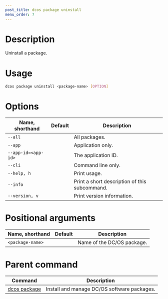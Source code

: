```yaml
---
post_title: dcos package uninstall
menu_order: 7
---
```


# Description
Uninstall a package.

# Usage

```bash
dcos package uninstall <package-name> [OPTION]
```

# Options

| Name, shorthand | Default | Description |
|---------|-------------|-------------|
| `--all`   |             |  All packages. |
| `--app`   |             |  Application only. |
| `--app-id=<app-id>`   |             |  The application ID. |
| `--cli`   |             |  Command line only. |
| `--help, h`   |             |  Print usage. |
| `--info`   |             |  Print a short description of this subcommand. |
| `--version, v`   |             | Print version information. |

# Positional arguments

| Name, shorthand | Default | Description |
|---------|-------------|-------------|
| `<package-name>`   |             |  Name of the DC/OS package. |
        
# Parent command

| Command | Description |
|---------|-------------|
| [dcos package](/docs/1.9/usage/cli/command-reference/dcos-package/)   | Install and manage DC/OS software packages. |